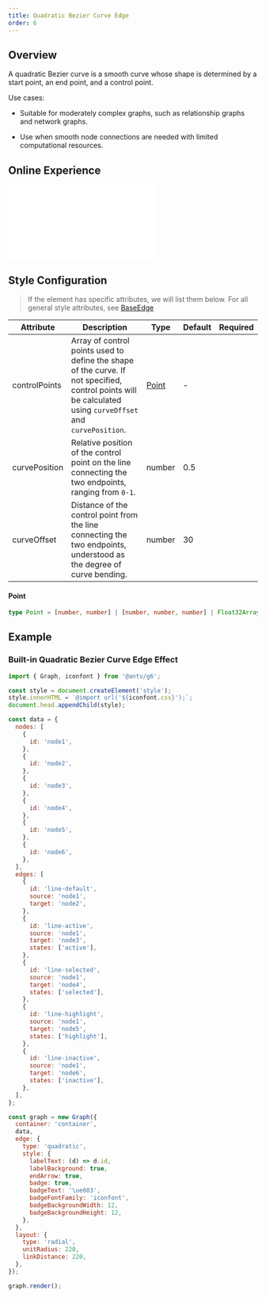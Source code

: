 ```yaml
---
title: Quadratic Bezier Curve Edge
order: 6
---
```


## Overview

A quadratic Bezier curve is a smooth curve whose shape is determined by a start point, an end point, and a control point.

Use cases:

- Suitable for moderately complex graphs, such as relationship graphs and network graphs.

- Use when smooth node connections are needed with limited computational resources.

## Online Experience

<embed src="@/common/api/elements/edges/quadratic.md"></embed>

## Style Configuration

> If the element has specific attributes, we will list them below. For all general style attributes, see [BaseEdge](/en/manual/element/edge/base-edge)

| Attribute     | Description                                                                                                                                                 | Type            | Default | Required |
| ------------- | ----------------------------------------------------------------------------------------------------------------------------------------------------------- | --------------- | ------- | -------- |
| controlPoints | Array of control points used to define the shape of the curve. If not specified, control points will be calculated using `curveOffset` and `curvePosition`. | [Point](#point) | -       |          |
| curvePosition | Relative position of the control point on the line connecting the two endpoints, ranging from `0-1`.                                                        | number          | 0.5     |          |
| curveOffset   | Distance of the control point from the line connecting the two endpoints, understood as the degree of curve bending.                                        | number          | 30      |          |

#### Point

```typescript
type Point = [number, number] | [number, number, number] | Float32Array;
```

## Example

### Built-in Quadratic Bezier Curve Edge Effect

```js | ob { inject: true }
import { Graph, iconfont } from '@antv/g6';

const style = document.createElement('style');
style.innerHTML = `@import url('${iconfont.css}');`;
document.head.appendChild(style);

const data = {
  nodes: [
    {
      id: 'node1',
    },
    {
      id: 'node2',
    },
    {
      id: 'node3',
    },
    {
      id: 'node4',
    },
    {
      id: 'node5',
    },
    {
      id: 'node6',
    },
  ],
  edges: [
    {
      id: 'line-default',
      source: 'node1',
      target: 'node2',
    },
    {
      id: 'line-active',
      source: 'node1',
      target: 'node3',
      states: ['active'],
    },
    {
      id: 'line-selected',
      source: 'node1',
      target: 'node4',
      states: ['selected'],
    },
    {
      id: 'line-highlight',
      source: 'node1',
      target: 'node5',
      states: ['highlight'],
    },
    {
      id: 'line-inactive',
      source: 'node1',
      target: 'node6',
      states: ['inactive'],
    },
  ],
};

const graph = new Graph({
  container: 'container',
  data,
  edge: {
    type: 'quadratic',
    style: {
      labelText: (d) => d.id,
      labelBackground: true,
      endArrow: true,
      badge: true,
      badgeText: '\ue603',
      badgeFontFamily: 'iconfont',
      badgeBackgroundWidth: 12,
      badgeBackgroundHeight: 12,
    },
  },
  layout: {
    type: 'radial',
    unitRadius: 220,
    linkDistance: 220,
  },
});

graph.render();
```
